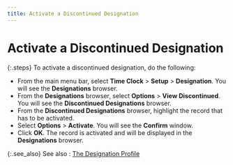 ```yaml
---
title: Activate a Discontinued Designation
---
```


# Activate a Discontinued Designation


{:.steps}
To activate a discontinued designation, do  the following:

- From the main  menu bar, select **Time Clock** >  **Setup** > **Designation**.  You will see the **Designations**  browser.
- From the **Designations** browser, select **Options**  > **View Discontinued**. You will  see the **Discontinued Designations**  browser.
- From the **Discontinued Designations** browser, highlight  the record that has to be activated.
- Select **Options** > **Activate**.  You will see the **Confirm** window.
- Click **OK**. The record is activated and will  be displayed in the **Designations**  browser.



{:.see_also}
See also
: [The Designation  Profile]({{site.tc_baseurl}}/employees/designations/the_designation_profile.html)
